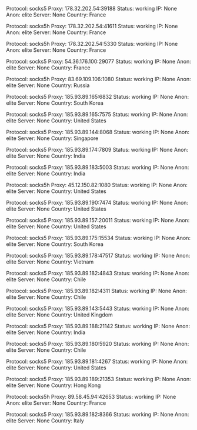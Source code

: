 Protocol: socks5
Proxy: 178.32.202.54:39188
Status: working
IP: None
Anon: elite
Server: None
Country: France

Protocol: socks5h
Proxy: 178.32.202.54:41611
Status: working
IP: None
Anon: elite
Server: None
Country: France

Protocol: socks5h
Proxy: 178.32.202.54:5330
Status: working
IP: None
Anon: elite
Server: None
Country: France

Protocol: socks5
Proxy: 54.36.176.100:29077
Status: working
IP: None
Anon: elite
Server: None
Country: France

Protocol: socks5h
Proxy: 83.69.109.106:1080
Status: working
IP: None
Anon: elite
Server: None
Country: Russia

Protocol: socks5
Proxy: 185.93.89.165:6832
Status: working
IP: None
Anon: elite
Server: None
Country: South Korea

Protocol: socks5
Proxy: 185.93.89.165:7575
Status: working
IP: None
Anon: elite
Server: None
Country: United States

Protocol: socks5
Proxy: 185.93.89.144:8068
Status: working
IP: None
Anon: elite
Server: None
Country: Singapore

Protocol: socks5
Proxy: 185.93.89.174:7809
Status: working
IP: None
Anon: elite
Server: None
Country: India

Protocol: socks5
Proxy: 185.93.89.183:5003
Status: working
IP: None
Anon: elite
Server: None
Country: India

Protocol: socks5h
Proxy: 45.12.150.82:1080
Status: working
IP: None
Anon: elite
Server: None
Country: United States

Protocol: socks5
Proxy: 185.93.89.190:7474
Status: working
IP: None
Anon: elite
Server: None
Country: United States

Protocol: socks5
Proxy: 185.93.89.157:20011
Status: working
IP: None
Anon: elite
Server: None
Country: United States

Protocol: socks5
Proxy: 185.93.89.175:15534
Status: working
IP: None
Anon: elite
Server: None
Country: South Korea

Protocol: socks5
Proxy: 185.93.89.178:47517
Status: working
IP: None
Anon: elite
Server: None
Country: Vietnam

Protocol: socks5
Proxy: 185.93.89.182:4843
Status: working
IP: None
Anon: elite
Server: None
Country: Chile

Protocol: socks5
Proxy: 185.93.89.182:4311
Status: working
IP: None
Anon: elite
Server: None
Country: Chile

Protocol: socks5
Proxy: 185.93.89.143:5443
Status: working
IP: None
Anon: elite
Server: None
Country: United Kingdom

Protocol: socks5
Proxy: 185.93.89.188:21142
Status: working
IP: None
Anon: elite
Server: None
Country: India

Protocol: socks5
Proxy: 185.93.89.180:5920
Status: working
IP: None
Anon: elite
Server: None
Country: Chile

Protocol: socks5
Proxy: 185.93.89.181:4267
Status: working
IP: None
Anon: elite
Server: None
Country: United States

Protocol: socks5
Proxy: 185.93.89.189:21353
Status: working
IP: None
Anon: elite
Server: None
Country: Hong Kong

Protocol: socks5h
Proxy: 89.58.45.94:42653
Status: working
IP: None
Anon: elite
Server: None
Country: France

Protocol: socks5
Proxy: 185.93.89.182:8366
Status: working
IP: None
Anon: elite
Server: None
Country: Italy

